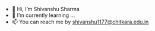 - 👋 Hi, I’m Shivanshu Sharma
- 🌱 I’m currently learning ...
- 📫 You can reach me by shivanshu1177@chitkara.edu.in

<!---
shivanshu1177/shivanshu1177 is a ✨ special ✨ repository because its `README.md` (this file) appears on your GitHub profile.
You can click the Preview link to take a look at your changes.
--->
